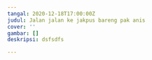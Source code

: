 ```yaml
---
tangal: 2020-12-18T17:00:00Z
judul: Jalan jalan ke jakpus bareng pak anis
cover: ''
gambar: []
deskripsi: dsfsdfs

---
```

